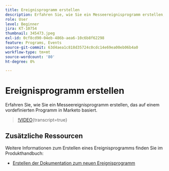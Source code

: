 ```yaml
---
title: Ereignisprogramm erstellen
description: Erfahren Sie, wie Sie ein Messeereignisprogramm erstellen, das auf einem vordefinierten Programm in Marketo basiert.
role: User
level: Beginner
jira: KT-10754
thumbnail: 345473.jpeg
exl-id: 0cf8cd90-04eb-486b-aea6-10c6b8f62298
feature: Programs, Events
source-git-commit: 63d4aea1c818d35724c0cdc14e69ea00eb06b4a0
workflow-type: tm+mt
source-wordcount: '80'
ht-degree: 0%

---
```


# Ereignisprogramm erstellen

Erfahren Sie, wie Sie ein Messeereignisprogramm erstellen, das auf einem vordefinierten Programm in Marketo basiert.

>[!VIDEO](https://video.tv.adobe.com/v/345473/?quality=12&learn=on){transcript=true}

## Zusätzliche Ressourcen

Weitere Informationen zum Erstellen eines Ereignisprogramms finden Sie im Produkthandbuch:

* [Erstellen der Dokumentation zum neuen Ereignisprogramm](https://experienceleague.adobe.com/docs/marketo/using/product-docs/demand-generation/events/understanding-events/create-a-new-event-program.html?lang=en)
